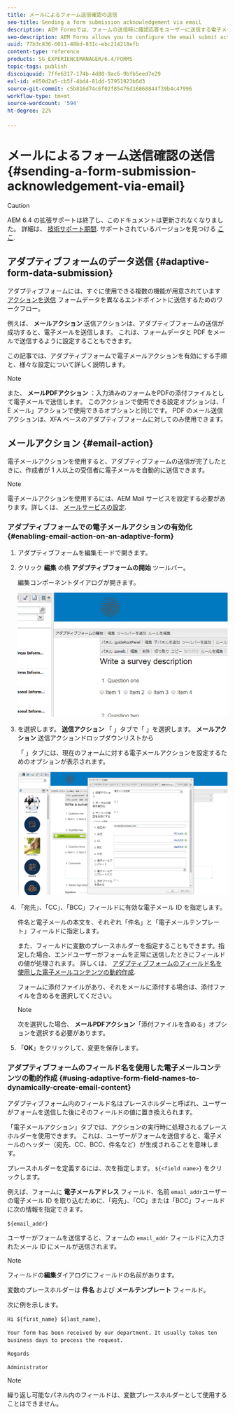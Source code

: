 ```yaml
---
title: メールによるフォーム送信確認の送信
seo-title: Sending a form submission acknowledgement via email
description: AEM Formsでは、フォームの送信時に確認応答をユーザーに送信する電子メール送信アクションを設定できます。
seo-description: AEM Forms allows you to configure the email submit action that sends an acknowledgement to a user on submitting the form.
uuid: 77b3c836-6011-48bd-831c-ebc214218efb
content-type: reference
products: SG_EXPERIENCEMANAGER/6.4/FORMS
topic-tags: publish
discoiquuid: 7ffe6317-174b-4d80-9ac6-9bfb5eed7e29
exl-id: e850d2a5-cb5f-4bd4-81dd-57951923b6d3
source-git-commit: c5b816d74c6f02f85476d16868844f39b4c47996
workflow-type: tm+mt
source-wordcount: '594'
ht-degree: 22%

---
```


# メールによるフォーム送信確認の送信 {#sending-a-form-submission-acknowledgement-via-email}

>[!CAUTION]
>
>AEM 6.4 の拡張サポートは終了し、このドキュメントは更新されなくなりました。 詳細は、 [技術サポート期間](https://helpx.adobe.com/jp/support/programs/eol-matrix.html). サポートされているバージョンを見つける [ここ](https://experienceleague.adobe.com/docs/?lang=ja).

## アダプティブフォームのデータ送信 {#adaptive-form-data-submission}

アダプティブフォームには、すぐに使用できる複数の機能が用意されています [アクションを送信](/help/forms/using/configuring-submit-actions.md) フォームデータを異なるエンドポイントに送信するためのワークフロー。

例えば、 **メールアクション** 送信アクションは、アダプティブフォームの送信が成功すると、電子メールを送信します。 これは、フォームデータと PDF をメールで送信するように設定することもできます。

この記事では、アダプティブフォームで電子メールアクションを有効にする手順と、様々な設定について詳しく説明します。

>[!NOTE]
>
>また、 **メールPDFアクション** ：入力済みのフォームをPDFの添付ファイルとして電子メールで送信します。 このアクションで使用できる設定オプションは、「 E メール」アクションで使用できるオプションと同じです。 PDF のメール送信アクションは、XFA ベースのアダプティブフォームに対してのみ使用できます。

## メールアクション {#email-action}

電子メールアクションを使用すると、アダプティブフォームの送信が完了したときに、作成者が 1 人以上の受信者に電子メールを自動的に送信できます。

>[!NOTE]
>
>電子メールアクションを使用するには、AEM Mail サービスを設定する必要があります。詳しくは、 [メールサービスの設定](/help/sites-administering/notification.md#configuring-the-mail-service).

### アダプティブフォームでの電子メールアクションの有効化 {#enabling-email-action-on-an-adaptive-form}

1. アダプティブフォームを編集モードで開きます。

1. クリック **編集** の横 **アダプティブフォームの開始** ツールバー。

   編集コンポーネントダイアログが開きます。

   ![アダプティブフォームのコンポーネントを編集ダイアログ](assets/start_of_adp_form.png)

1. を選択します。 **送信アクション** 「 」タブで「 」を選択します。 **メールアクション** 送信アクションドロップダウンリストから

   「 」タブには、現在のフォームに対する電子メールアクションを設定するためのオプションが表示されます。

   ![「送信アクション」タブ](assets/dialog.png)

1. 「宛先」、「CC」、「BCC」フィールドに有効な電子メール ID を指定します。

   件名と電子メールの本文を、それぞれ「件名」と「電子メールテンプレート」フィールドに指定します。

   また、フィールドに変数のプレースホルダーを指定することもできます。指定した場合、エンドユーザーがフォームを正常に送信したときにフィールドの値が処理されます。 詳しくは、 [アダプティブフォームのフィールド名を使用した電子メールコンテンツの動的作成](/help/forms/using/form-submission-receipt-via-email.md#p-using-adaptive-form-field-names-to-dynamically-create-email-content-p).

   フォームに添付ファイルがあり、それをメールに添付する場合は、添付ファイルを含めるを選択してください。

   >[!NOTE]
   >
   >次を選択した場合、 **メールPDFアクション**「添付ファイルを含める」オプションを選択する必要があります。

1. 「**OK**」をクリックして、変更を保存します。

### アダプティブフォームのフィールド名を使用した電子メールコンテンツの動的作成 {#using-adaptive-form-field-names-to-dynamically-create-email-content}

アダプティブフォーム内のフィールド名はプレースホルダーと呼ばれ、ユーザーがフォームを送信した後にそのフィールドの値に置き換えられます。

「電子メールアクション」タブでは、アクションの実行時に処理されるプレースホルダーを使用できます。 これは、ユーザーがフォームを送信すると、電子メールのヘッダー（宛先、CC、BCC、件名など）が生成されることを意味します。

プレースホルダーを定義するには、次を指定します。 `${<field name>}` をクリックします。

例えば、フォームに **電子メールアドレス** フィールド、名前 `email_addr`ユーザーの電子メール ID を取り込むために、「宛先」、「CC」または「BCC」フィールドに次の情報を指定できます。

`${email_addr}`

ユーザーがフォームを送信すると、フォームの `email_addr` フィールドに入力されたメール ID にメールが送信されます。

>[!NOTE]
>
>フィールドの&#x200B;**編集**&#x200B;ダイアログにフィールドの名前があります。

変数のプレースホルダーは **件名** および **メールテンプレート** フィールド。

次に例を示します。

`Hi ${first_name} ${last_name},`

`Your form has been received by our department. It usually takes ten business days to process the request.`

`Regards`

`Administrator`

>[!NOTE]
>
>繰り返し可能なパネル内のフィールドは、変数プレースホルダーとして使用することはできません。
